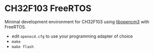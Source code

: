 # CH32F103 FreeRTOS

Minimal development environment for CH32F103 using [libopencm3](https://github.com/libopencm3/libopencm3) with FreeRTOS.

* edit `openocd.cfg` to use your programming adapter of choice
* `make`
* `make flash`
